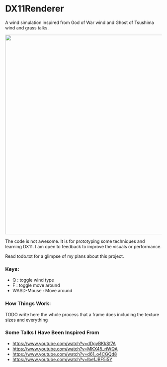 # DX11Renderer

A wind simulation inspired from God of War wind and Ghost of Tsushima wind and grass talks.

<img src="./OUTPUTS/output_640x640.gif" width="640" height="640" />  

The code is not awesome. It is for prototyping some techniques and learning DX11.
I am open to feedback to improve the visuals or performance.

Read todo.txt for a glimpse of my plans about this project.

### Keys:
- Q : toggle wind type
- F : toggle move around
- WASD-Mouse : Move around

### How Things Work:
TODO write here the whole process that a frame does including the texture sizes and everything


### Some Talks I Have Been Inspired From
- https://www.youtube.com/watch?v=dDgyBKkSf7A
- https://www.youtube.com/watch?v=MKX45_riWQA
- https://www.youtube.com/watch?v=d61_o4CGQd8
- https://www.youtube.com/watch?v=Ibe1JBF5i5Y